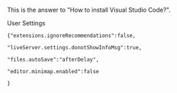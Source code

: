 This is the answer to "How to install Visual Studio Code?".



User Settings

`{"extensions.ignoreRecommendations":false,`

`"liveServer.settings.donotShowInfoMsg":true,`

`"files.autoSave":"afterDelay",`

`"editor.minimap.enabled":false`

`}`


